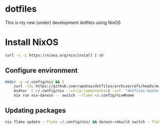 # dotfiles

This is my new (under) development dotfiles using NixOS

# Install NixOS

```bash
curl -s -L https://nixos.org/nix/install | sh
```

## Configure environment

```bash
mkdir -p ~/.config/nix && \
    curl -sSL https://github.com/rapatao/dotfiles/archive/refs/heads/master.zip | \
    bsdtar -C ~/.config/nix --strip-components=1 -xvf- "dotfiles-master/." && \
    nix run nix-darwin -- switch --flake ~/.config/nix#home    
```

## Updating packages

```bash
nix flake update --flake ~/.config/nix/ && darwin-rebuild switch --flake ~/.config/nix#home
```
